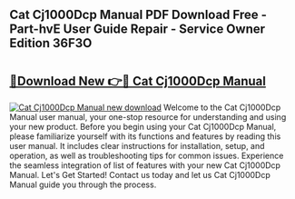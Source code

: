 ## Cat Cj1000Dcp Manual PDF Download Free - Part-hvE User Guide Repair - Service Owner Edition 36F3O

# <h2><a href="http://bc24308.oget.top/?id=Cat+Cj1000Dcp+Manual">🔗Download New 👉🔴 Cat Cj1000Dcp Manual</a></h2>

[![Cat Cj1000Dcp Manual new download](https://i.imgur.com/5g1atiW.png)](http://bc24308.oget.top/?id=Cat+Cj1000Dcp+Manual)
Welcome to the Cat Cj1000Dcp Manual user manual, your one-stop resource for understanding and using your new product. Before you begin using your Cat Cj1000Dcp Manual, please familiarize yourself with its functions and features by reading this user manual. It includes clear instructions for installation, setup, and operation, as well as troubleshooting tips for common issues. Experience the seamless integration of list of features with your new Cat Cj1000Dcp Manual. Let's Get Started! Contact us today and let us Cat Cj1000Dcp Manual guide you through the process.
